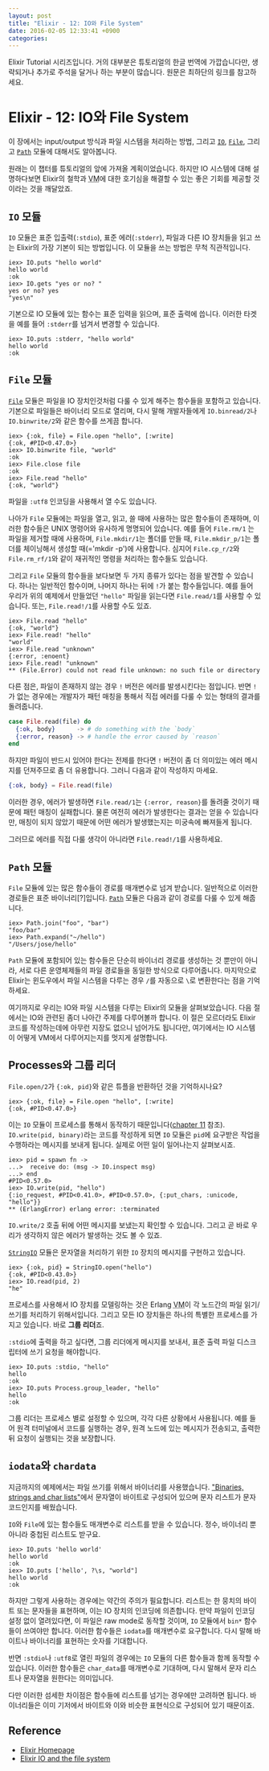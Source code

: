 ```yaml
---
layout: post
title: "Elixir - 12: IO와 File System"
date: 2016-02-05 12:33:41 +0900
categories:
---
```


Elixir Tutorial 시리즈입니다. 거의 대부분은 튜토리얼의 한글 번역에 가깝습니다만, 생략되거나 추가로 주석을 달거나 하는 부분이 많습니다. 원문은 최하단의 링크를 참고하세요.

# Elixir - 12: IO와 File System

이 장에서는 input/output 방식과 파일 시스템을 처리하는 방법, 그리고 [`IO`](http://elixir-lang.org/docs/stable/elixir/IO.html), [`File`](http://elixir-lang.org/docs/stable/elixir/File.html), 그리고 [`Path`](http://elixir-lang.org/docs/stable/elixir/Path.html) 모듈에 대해서도 알아봅니다.

원래는 이 챕터를 튜토리얼의 앞에 가져올 계획이었습니다. 하지만 IO 시스템에 대해 설명하다보면 Elixir의 철학과 <abbr title="Virtual Machine">VM</abbr>에 대한 호기심을 해결할 수 있는 좋은 기회를 제공할 것이라는 것을 깨달았죠.

## `IO` 모듈

`IO` 모듈은 표준 입출력(`:stdio`), 표준 에러(`:stderr`), 파일과 다른 IO 장치들을 읽고 쓰는 Elixir의 가장 기본이 되는 방법입니다. 이 모듈을 쓰는 방법은 무척 직관적입니다.

```iex
iex> IO.puts "hello world"
hello world
:ok
iex> IO.gets "yes or no? "
yes or no? yes
"yes\n"
```

기본으로 IO 모듈에 있는 함수는 표준 입력을 읽으며, 표준 출력에 씁니다. 이러한 타겟을 예를 들어 `:stderr`를 넘겨서 변경할 수 있습니다.

```iex
iex> IO.puts :stderr, "hello world"
hello world
:ok
```

## `File` 모듈

[`File`](http://elixir-lang.org/docs/stable/elixir/File.html) 모듈은 파일을 IO 장치인것처럼 다룰 수 있게 해주는 함수들을 포함하고 있습니다. 기본으로 파일들은 바이너리 모드로 열리며, 다시 말해 개발자들에게 `IO.binread/2`나 `IO.binwrite/2`와 같은 함수를 쓰게끔 합니다.

```iex
iex> {:ok, file} = File.open "hello", [:write]
{:ok, #PID<0.47.0>}
iex> IO.binwrite file, "world"
:ok
iex> File.close file
:ok
iex> File.read "hello"
{:ok, "world"}
```

파일을 `:utf8` 인코딩을 사용해서 열 수도 있습니다.

나아가 `File` 모듈에는 파일을 열고, 읽고, 쓸 때에 사용하는 많은 함수들이 존재하며, 이러한 함수들은 UNIX 명령어와 유사하게 명명되어 있습니다. 예를 들어 `File.rm/1` 는 파일을 제거할 때에 사용하며, `File.mkdir/1`는 폴더를 만들 때, `File.mkdir_p/1`는 폴더를 체이닝해서 생성할 때(='mkdir -p')에 사용합니다. 심지어 `File.cp_r/2`와 `File.rm_rf/1`와 같이 재귀적인 명령을 처리하는 함수들도 있습니다.

그리고 `File` 모듈의 함수들을 보다보면 두 가지 종류가 있다는 점을 발견할 수 있습니다. 하나는 일반적인 함수이며, 나머지 하나는 뒤에 `!`가 붙는 함수들입니다. 예를 들어 우리가 위의 예제에서 만들었던 `"hello"` 파일을 읽는다면 `File.read/1`를 사용할 수 있습니다. 또는, `File.read!/1`를 사용할 수도 있죠.

```iex
iex> File.read "hello"
{:ok, "world"}
iex> File.read! "hello"
"world"
iex> File.read "unknown"
{:error, :enoent}
iex> File.read! "unknown"
** (File.Error) could not read file unknown: no such file or directory
```

다른 점은, 파일이 존재하지 않는 경우 `!` 버전은 에러를 발생시킨다는 점입니다. 반면 `!`가 없는 경우에는 개발자가 패턴 매칭을 통해서 직접 에러를 다룰 수 있는 형태의 결과를 돌려줍니다.

```elixir
case File.read(file) do
  {:ok, body}      -> # do something with the `body`
  {:error, reason} -> # handle the error caused by `reason`
end
```

하지만 파일이 반드시 있어야 한다는 전제를 한다면 `!` 버전이 좀 더 의미있는 에러 메시지를 던져주므로 좀 더 유용합니다. 그러니 다음과 같이 작성하지 마세요.

```elixir
{:ok, body} = File.read(file)
```

이러한 경우, 에러가 발생하면 `File.read/1`는 `{:error, reason}`를 돌려줄 것이기 때문에 패턴 매칭이 실패합니다. 물론 여전히 에러가 발생한다는 결과는 얻을 수 있습니다만, 매칭이 되지 않았기 때문에 어떤 에러가 발생했는지는 미궁속에 빠져들게 됩니다.

그러므로 에러를 직접 다룰 생각이 아니라면 `File.read!/1`를 사용하세요.

## `Path` 모듈

`File` 모듈에 있는 많은 함수들이 경로를 매개변수로 넘겨 받습니다. 일반적으로 이러한 경로들은 표준 바이너리[?]입니다. [`Path`](http://elixir-lang.org/docs/stable/elixir/Path.html) 모듈은 다음과 같이 경로를 다룰 수 있게 해줍니다.

```iex
iex> Path.join("foo", "bar")
"foo/bar"
iex> Path.expand("~/hello")
"/Users/jose/hello"
```

`Path` 모듈에 포함되어 있는 함수들은 단순히 바이너리 경로를 생성하는 것 뿐만이 아니라, 서로 다른 운영체제들의 파일 경로들을 동일한 방식으로 다루어줍니다. 마지막으로 Elixir는 윈도우에서 파일 시스템을 다루는 경우 `/`를 자동으로 `\`로 변환한다는 점을 기억하세요.

여기까지로 우리는 IO와 파일 시스템을 다루는 Elixir의 모듈을 살펴보았습니다. 다음 절에서는 IO와 관련된 좀더 나아간 주제를 다루어볼까 합니다. 이 절은 모르더라도 Elixir 코드를 작성하는데에 아무런 지장도 없으니 넘어가도 됩니다만, 여기에서는 IO 시스템이 어떻게 VM에서 다루어지는지를 멋지게 설명합니다.

## Processes와 그룹 리더

`File.open/2`가 `{:ok, pid}`와 같은 튜플을 반환하던 것을 기억하시나요?

```iex
iex> {:ok, file} = File.open "hello", [:write]
{:ok, #PID<0.47.0>}
```

이는 `IO` 모듈이 프로세스를 통해서 동작하기 때문입니다([chapter 11](http://elixir-lang.org/getting-started/processes.html) 참조). `IO.write(pid, binary)`라는 코드를 작성하게 되면 `IO` 모듈은 `pid`에 요구받은 작업을 수행하라는 메시지를 보내게 됩니다. 실제로 어떤 일이 일어나는지 살펴보시죠.

```iex
iex> pid = spawn fn ->
...>  receive do: (msg -> IO.inspect msg)
...> end
#PID<0.57.0>
iex> IO.write(pid, "hello")
{:io_request, #PID<0.41.0>, #PID<0.57.0>, {:put_chars, :unicode, "hello"}}
** (ErlangError) erlang error: :terminated
```

`IO.write/2` 호출 뒤에 어떤 메시지를 보냈는지 확인할 수 있습니다. 그리고 곧 바로 우리가 생각하지 않은 에러가 발생하는 것도 볼 수 있죠.

[`StringIO`](http://elixir-lang.org/docs/stable/elixir/StringIO.html) 모듈은 문자열을 처리하기 위한 `IO` 장치의 메시지를 구현하고 있습니다.

```iex
iex> {:ok, pid} = StringIO.open("hello")
{:ok, #PID<0.43.0>}
iex> IO.read(pid, 2)
"he"
```

프로세스를 사용해서 IO 장치를 모델링하는 것은 Erlang <abbr title="Virtual Machine">VM</abbr>이 각 노드간의 파일 읽기/쓰기를 처리하기 위해서입니다. 그리고 모든 IO 장치들은 하나의 특별한 프로세스를 가지고 있습니다. 바로 **그룹 리더**죠.

`:stdio`에 출력을 하고 싶다면, 그룹 리더에게 메시지를 보내서, 표준 출력 파일 디스크립터에 쓰기 요청을 해야합니다.

```iex
iex> IO.puts :stdio, "hello"
hello
:ok
iex> IO.puts Process.group_leader, "hello"
hello
:ok
```

그룹 리더는 프로세스 별로 설정할 수 있으며, 각각 다른 상황에서 사용됩니다. 예를 들어 원격 터미널에서 코드를 실행하는 경우, 원격 노드에 있는 메시지가 전송되고, 출력한 뒤 요청이 실행되는 것을 보장합니다.

## `iodata`와 `chardata`

지금까지의 예제에서는 파일 쓰기를 위해서 바이너리를 사용했습니다. ["Binaries, strings and char lists"](http://elixir-lang.org/getting-started/binaries-strings-and-char-lists.html)에서 문자열이 바이트로 구성되어 있으며 문자 리스트가 문자 코드인지를 배웠습니다.

`IO`와 `File`에 있는 함수들도 매개변수로 리스트를 받을 수 있습니다. 정수, 바이너리 뿐 아니라 중첩된 리스트도 받구요.

```iex
iex> IO.puts 'hello world'
hello world
:ok
iex> IO.puts ['hello', ?\s, "world"]
hello world
:ok
```

하지만 그렇게 사용하는 경우에는 약간의 주의가 필요합니다. 리스트는 한 뭉치의 바이트 또는 문자들을 표현하며, 이는 IO 장치의 인코딩에 의존합니다. 만약 파일이 인코딩 설정 없이 열려있다면, 이 파일은 raw mode로 동작할 것이며, `IO` 모듈에서 `bin*` 함수들이 쓰여야만 합니다. 이러한 함수들은 `iodata`를 매개변수로 요구합니다. 다시 말해 바이트나 바이너리를 표현하는 숫자를 기대합니다.

반면 `:stdio`나 `:utf8`로 열린 파일의 경우에는 `IO` 모듈의 다른 함수들과 함께 동작할 수 있습니다. 이러한 함수들은 `char_data`를 매개변수로 기대하며, 다시 말해서 문자 리스트나 문자열을 원한다는 의미입니다.

다만 이러한 섬세한 차이점은 함수들에 리스트를 넘기는 경우에만 고려하면 됩니다. 바이너리들은 이미 기저에서 바이트와 이와 비슷한 표현식으로 구성되어 있기 때문이죠.

## Reference
 * [Elixir Homepage](http://elixir-lang.org)
 * [Elixir IO and the file system](http://elixir-lang.org/getting-started/io-and-the-file-system.html)


